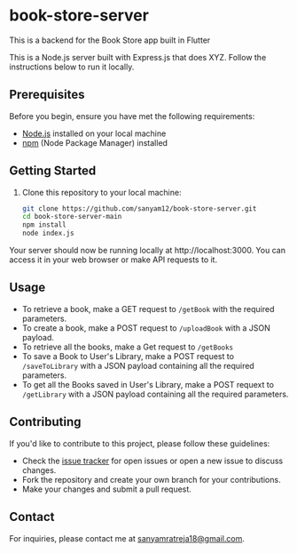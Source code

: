 # book-store-server
This is a backend for the Book Store app built in Flutter


This is a Node.js server built with Express.js that does XYZ. Follow the instructions below to run it locally.
## Prerequisites

Before you begin, ensure you have met the following requirements:

- [Node.js](https://nodejs.org/) installed on your local machine
- [npm](https://www.npmjs.com/) (Node Package Manager) installed

## Getting Started

1. Clone this repository to your local machine:

   ```bash
   git clone https://github.com/sanyam12/book-store-server.git
   cd book-store-server-main
   npm install
   node index.js

Your server should now be running locally at http://localhost:3000. You can access it in your web browser or make API requests to it.

## Usage

- To retrieve a book, make a GET request to `/getBook` with the required parameters.
- To create a book, make a POST request to `/uploadBook` with a JSON payload.
- To retrieve all the books, make a Get request to `/getBooks`
- To save a Book to User's Library, make a POST request to `/saveToLibrary` with a JSON payload containing all the required parameters.
- To get all the Books saved in User's Library, make a POST requext to `/getLibrary` with a JSON payload containing all the required parameters.

## Contributing

If you'd like to contribute to this project, please follow these guidelines:

- Check the [issue tracker](https://github.com/sanyam12/book-store-server/issues) for open issues or open a new issue to discuss changes.
- Fork the repository and create your own branch for your contributions.
- Make your changes and submit a pull request.

## Contact

For inquiries, please contact me at [sanyamratreja18@gmail.com](mailto:sanyamratreja18@gmail.com).
